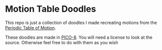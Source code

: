 # Motion Table Doodles

This repo is just a collection of doodles I made recreating motions from the [Periodic Table of Motion](http://foxcodex.html.xdomain.jp/index.html).

These doodles are made in [PICO-8](pico-8.com). You will need a license to look at the source. Otherwise feel free to do with them as you wish
